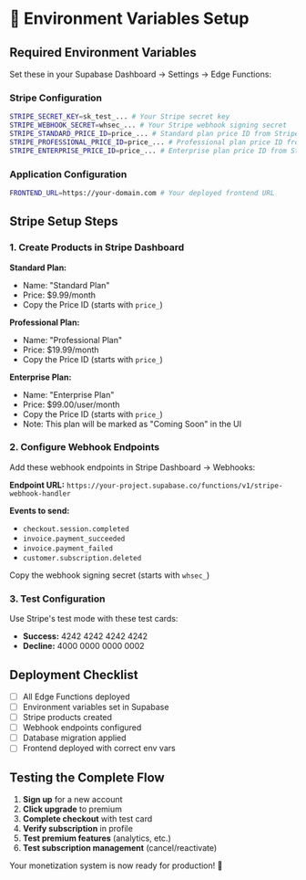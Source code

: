 # 🔧 Environment Variables Setup

## Required Environment Variables

Set these in your Supabase Dashboard → Settings → Edge Functions:

### Stripe Configuration
```bash
STRIPE_SECRET_KEY=sk_test_... # Your Stripe secret key
STRIPE_WEBHOOK_SECRET=whsec_... # Your Stripe webhook signing secret
STRIPE_STANDARD_PRICE_ID=price_... # Standard plan price ID from Stripe
STRIPE_PROFESSIONAL_PRICE_ID=price_... # Professional plan price ID from Stripe
STRIPE_ENTERPRISE_PRICE_ID=price_... # Enterprise plan price ID from Stripe
```

### Application Configuration
```bash
FRONTEND_URL=https://your-domain.com # Your deployed frontend URL
```

## Stripe Setup Steps

### 1. Create Products in Stripe Dashboard

**Standard Plan:**
- Name: "Standard Plan"
- Price: $9.99/month
- Copy the Price ID (starts with `price_`)

**Professional Plan:**
- Name: "Professional Plan"  
- Price: $19.99/month
- Copy the Price ID (starts with `price_`)

**Enterprise Plan:**
- Name: "Enterprise Plan"  
- Price: $99.00/user/month
- Copy the Price ID (starts with `price_`)
- Note: This plan will be marked as "Coming Soon" in the UI

### 2. Configure Webhook Endpoints

Add these webhook endpoints in Stripe Dashboard → Webhooks:

**Endpoint URL:** `https://your-project.supabase.co/functions/v1/stripe-webhook-handler`

**Events to send:**
- `checkout.session.completed`
- `invoice.payment_succeeded`
- `invoice.payment_failed`
- `customer.subscription.deleted`

Copy the webhook signing secret (starts with `whsec_`)

### 3. Test Configuration

Use Stripe's test mode with these test cards:
- **Success:** 4242 4242 4242 4242
- **Decline:** 4000 0000 0000 0002

## Deployment Checklist

- [ ] All Edge Functions deployed
- [ ] Environment variables set in Supabase
- [ ] Stripe products created
- [ ] Webhook endpoints configured
- [ ] Database migration applied
- [ ] Frontend deployed with correct env vars

## Testing the Complete Flow

1. **Sign up** for a new account
2. **Click upgrade** to premium
3. **Complete checkout** with test card
4. **Verify subscription** in profile
5. **Test premium features** (analytics, etc.)
6. **Test subscription management** (cancel/reactivate)

Your monetization system is now ready for production! 🎉